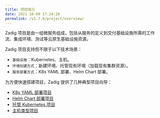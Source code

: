 ```yaml
---
title: 项目简介
date: 2021-10-09 17:24:20
permalink: /v1.7.0/project/overview/
---
```

Zadig 项目是由一组微服务组成，包括从服务的定义到交付基础设施所需的工作流、集成环境、测试等云原生基础设施资源。

Zadig 项目支持但不限于以下技术场景：
- `基础设施`：Kubernetes、主机。
- `环境创建方式`：新建环境、托管现有环境（加载现有集群资源）。
- `服务部署方式`：K8s YAML 部署、Helm Chart 部署。

为方便快速搭建项目，Zadig 提供了几种典型项目向导：
* [K8s YAML 部署项目](/v1.7.0/project/k8s-yaml/)
* [Helm Chart 部署项目](/v1.7.0/project/helm-chart/)
* [托管 Kubernetes 项目](/v1.7.0/project/host-k8s-resources/)
* [主机类型项目](/v1.7.0/project/vm/)